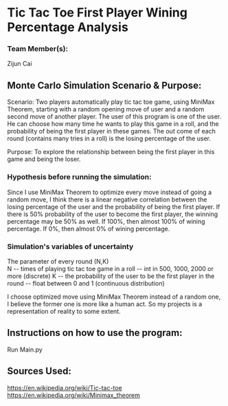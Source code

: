 # Tic Tac Toe First Player Wining Percentage Analysis

### Team Member(s):
Zijun Cai

## Monte Carlo Simulation Scenario & Purpose:
Scenario: Two players automatically play tic tac toe game, using MiniMax Theorem, starting with a random opening move of user and a random second move of another player. The user of this program is one of the user. He can choose how many time he wants to play this game in a roll, and the probability of being the first player in these games. The out come of each round (contains many tries in a roll) is the losing percentage of the user.

  
Purpose: To explore the relationship between being the first player in this game and being the loser.


### Hypothesis before running the simulation:
Since I use MiniMax Theorem to optimize every move instead of going a random move, I think there is a linear negative correlation between the losing percentage of the user and the probability of being the first player. If there is 50% probability of the user to become the first player, the winning percentage may be 50% as well. If 100%, then almost 100% of wining percentage. If 0%, then almost 0% of wining percentage.

### Simulation's variables of uncertainty
The parameter of every round (N,K)  
N -- times of playing tic tac toe game in a roll -- int in 500, 1000, 2000 or more (discrete)
K -- the probability of the user to be the first player in the round -- float between 0 and 1 (continuous distribution)

I choose optimized move using MiniMax Theorem instead of a random one, I believe the former one is more like a human act. So my projects is a representation of reality to some extent.

## Instructions on how to use the program:
Run Main.py

## Sources Used:
https://en.wikipedia.org/wiki/Tic-tac-toe  
https://en.wikipedia.org/wiki/Minimax_theorem

